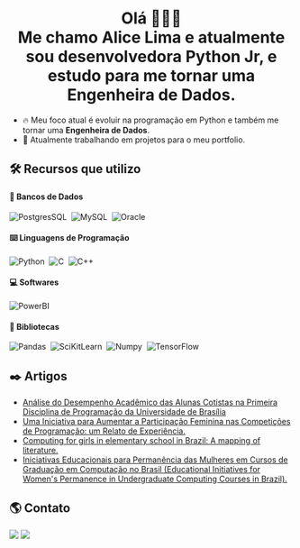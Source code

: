 <h1 align="center">Olá 👩🏻‍💻 <br> Me chamo Alice Lima e atualmente sou desenvolvedora Python Jr, e estudo para me tornar uma Engenheira de Dados.</h1>

- 🔥 Meu foco atual é evoluir na programação em Python e também me tornar uma **Engenheira de Dados**.
- 🌱 Atualmente trabalhando em projetos para o meu portfolio.

## 🛠 Recursos que utilizo

####  🎲 Bancos de Dados
![PostgresSQL](https://img.shields.io/badge/PostgreSQL-9cf?style=for-the-badge&logo=postgresql&logoColor=black)&nbsp;
![MySQL](https://img.shields.io/badge/MySQL-9cf?style=for-the-badge&logo=mysql&logoColor=black)&nbsp;
![Oracle](https://img.shields.io/badge/Oracle-9cf?style=for-the-badge&logo=Oracle&logoColor=black)&nbsp;

#### ⌨️ Linguagens de Programação

![Python](https://img.shields.io/badge/Python-9cf?style=for-the-badge&logo=python&logoColor=black)&nbsp;
![C](https://img.shields.io/badge/C-9CF?style=for-the-badge&logo=c&logoColor=black)&nbsp;
![C++](https://img.shields.io/badge/C%2B%2B-9cf?style=for-the-badge&logo=c%2B%2B&logoColor=black)&nbsp;

#### 💻 Softwares

![PowerBI](https://img.shields.io/badge/PowerBI-9CF?style=for-the-badge&logo=PowerBI&logoColor=black)&nbsp;

#### 📖 Bibliotecas

![Pandas](https://img.shields.io/badge/Pandas-9CF?style=for-the-badge&logo=Pandas&logoColor=black)&nbsp;
![SciKitLearn](https://img.shields.io/badge/SciKit--Learn-9CF?style=for-the-badge&logo=scikit-learn&logoColor=black)&nbsp;
![Numpy](https://img.shields.io/badge/Numpy-9CF?style=for-the-badge&logo=numpy&logoColor=black)&nbsp;
![TensorFlow](https://img.shields.io/badge/tensorflow-9cf?style=for-the-badge&logo=tensorflow&logoColor=black)&nbsp;


## ✒️ Artigos
- [Análise do Desempenho Acadêmico das Alunas Cotistas na Primeira Disciplina de Programação da Universidade de Brasília](https://sol.sbc.org.br/index.php/wit/article/view/20854)
- [Uma Iniciativa para Aumentar a Participação Feminina nas Competições de Programação: um Relato de Experiência.](https://sol.sbc.org.br/index.php/wit/article/view/15858)
- [Computing for girls in elementary school in Brazil: A mapping of literature.](http://ceur-ws.org/Vol-3000/paper121.pdf)
- [Iniciativas Educacionais para Permanência das Mulheres em Cursos de Graduação em Computação no Brasil (Educational Initiatives for Women's Permanence in Undergraduate Computing Courses in Brazil).](https://www.semanticscholar.org/paper/Iniciativas-Educacionais-para-Perman%C3%AAncia-das-em-de-Holanda-Lima/5d0cfdbe6c3a732703701f57bf2d9f56c548c6e9)


## 🌎 Contato

<div> 
  <a href="https://www.linkedin.com/in/alice-s-lima/" target="_blank"><img src="https://img.shields.io/badge/LinkedIn-9cf?style=for-the-badge&logo=linkedin&logoColor=black" target="_blank"></a>
  <a href = "mailto:alice7252011@gmail.com"><img src="https://img.shields.io/badge/Gmail-9cf?style=for-the-badge&logo=gmail&logoColor=black" target="_blank"></a>
</div>
